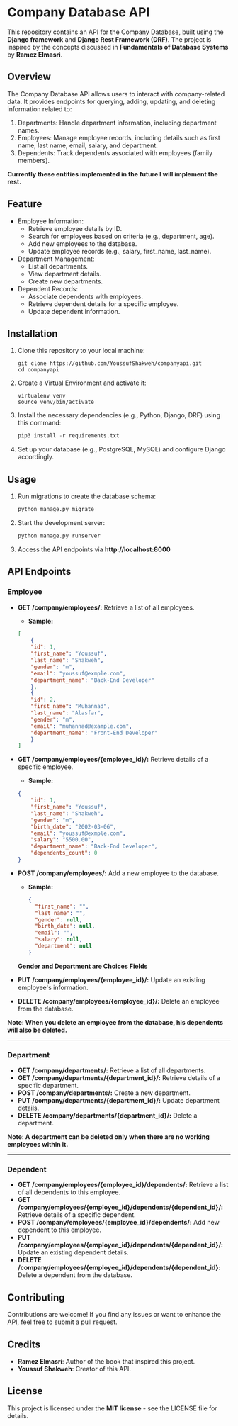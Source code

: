 # Company Database API
This repository contains an API for the Company Database, built using the **Django framework** and **Django Rest Framework (DRF)**. The project is inspired by the concepts discussed in **Fundamentals of Database Systems** by **Ramez Elmasri**.

## Overview
The Company Database API allows users to interact with company-related data. It provides endpoints for querying, adding, updating, and deleting information related to:

1. Departments: Handle department information, including department names.
2. Employees: Manage employee records, including details such as first name, last name, email, salary, and department.
3. Dependents: Track dependents associated with employees (family members).

**Currently these entities implemented in the future I will implement the rest.**

## Feature
- Employee Information:
  - Retrieve employee details by ID.
  - Search for employees based on criteria (e.g., department, age).
  - Add new employees to the database.
  - Update employee records (e.g., salary, first_name, last_name).
- Department Management:
  - List all departments.
  - View department details.
  - Create new departments.
- Dependent Records:
  - Associate dependents with employees.
  - Retrieve dependent details for a specific employee.
  - Update dependent information.

## Installation
1. Clone this repository to your local machine:
	```
	git clone https://github.com/YoussufShakweh/companyapi.git
	cd companyapi
	```
2. Create a Virtual Environment and activate it:
	```
	virtualenv venv
	source venv/bin/activate
	```
3. Install the necessary dependencies (e.g., Python, Django, DRF) using this command:
	```python
	pip3 install -r requirements.txt
	```
4. Set up your database (e.g., PostgreSQL, MySQL) and configure Django accordingly.

## Usage
1. Run migrations to create the database schema:
	```python
	python manage.py migrate
	```
2. Start the development server:
	```python
	python manage.py runserver
	```
3. Access the API endpoints via **http://localhost:8000**

## API Endpoints

### Employee
- **GET /company/employees/:** Retrieve a list of all employees.
	- **Sample:**
	```json
	[
	    {
		"id": 1,
		"first_name": "Youssuf",
		"last_name": "Shakweh",
		"gender": "m",
		"email": "youssuf@exmple.com",
		"department_name": "Back-End Developer"
	    },
	    {
		"id": 2,
		"first_name": "Muhannad",
		"last_name": "Alasfar",
		"gender": "m",
		"email": "muhannad@example.com",
		"department_name": "Front-End Developer"
	    }
	]
	```
- **GET /company/employees/{employee_id}/:** Retrieve details of a specific employee.
	- **Sample:**
	```json
 	{
	    "id": 1,
	    "first_name": "Youssuf",
	    "last_name": "Shakweh",
	    "gender": "m",
	    "birth_date": "2002-03-06",
	    "email": "youssuf@exmple.com",
	    "salary": "5500.00",
	    "department_name": "Back-End Developer",
	    "dependents_count": 0
	}
	```
- **POST /company/employees/:** Add a new employee to the database.
  	- **Sample:**
  	  ```json
	  {
	    "first_name": "",
	    "last_name": "",
	    "gender": null,
	    "birth_date": null,
	    "email": "",
	    "salary": null,
	    "department": null
	  }
	  ```
  	**Gender and Department are Choices Fields**
   
- **PUT /company/employees/{employee_id}/:** Update an existing employee's information.
- **DELETE /company/employees/{employee_id}/:** Delete an employee from the database.

**Note: When you delete an employee from the database, his dependents will also be deleted.**

____

### Department
- **GET /company/departments/:** Retrieve a list of all departments.
- **GET /company/departments/{department_id}/:** Retrieve details of a specific department.
- **POST /company/departments/:** Create a new department.
- **PUT /company/departments/{department_id}/:** Update department details.
- **DELETE /company/departments/{department_id}/:** Delete a department.

**Note: A department can be deleted only when there are no working employees within it.**

____

### Dependent
- **GET /company/employees/{employee_id}/dependents/:** Retrieve a list of all dependents to this employee.
- **GET /company/employees/{employee_id}/dependents/{dependent_id}/:** Retrieve details of a specific dependent.
- **POST /company/employees/{employee_id}/dependents/:** Add new dependent to this employee.
- **PUT /company/employees/{employee_id}/dependents/{dependent_id}/:** Update an existing dependent details.
- **DELETE /company/employees/{employee_id}/dependents/{dependent_id}:** Delete a dependent from the database.

## Contributing
Contributions are welcome! If you find any issues or want to enhance the API, feel free to submit a pull request.

## Credits
- **Ramez Elmasri**: Author of the book that inspired this project.
- **Youssuf Shakweh**: Creator of this API.

## License
This project is licensed under the **MIT license** - see the LICENSE file for details. 
